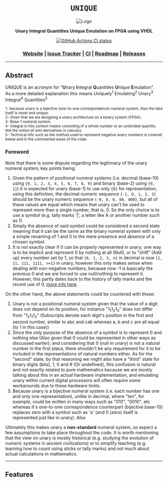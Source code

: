 <div align="center">

  <h1><code>UNIQUE</code></h1>

  <img src="" alt="Logo">

  <p>
    <strong>Unary Integral Quantities Unique Emulation on FPGA using VHDL</strong>
  </p>

  <p>
    <a href="https://github.com/Thraetaona/UNIQUE/actions"><img alt="GitHub Actions CI status" src="https://github.com/Thraetaona/UNIQUE/workflows/UNIQUE/badge.svg"></a>
  </p>

  <h3>
    <a href="https://Thraetaona.github.io/UNIQUE/">Website</a>
    <span> | </span>
    <a href="https://github.com/Thraetaona/UNIQUE/issues">Issue Tracker</a>
    <span> | </span>
    <a href="https://github.com/Thraetaona/UNIQUE/actions">CI</a>
    <span> | </span>
    <a href="https://github.com/Thraetaona/UNIQUE/projects">Roadmap</a>
    <span> | </span>
    <a href="https://github.com/Thraetaona/UNIQUE/releases">Releases</a>
  </h3>
  
</div>

***

## Abstract
UNIQUE is an acronym for "**U**nary **I**ntegral **Q**uantities **U**nique **E**mulation". \
As a more detailed explanation this means Uniquely<sup>1</sup> Emulating<sup>2</sup> Unary<sup>3</sup> Integral<sup>4</sup> Quantities<sup>5</sup>

<sub>
1- because unary is a bijective (one-to-one correspondence) numeral system.  Also the idea itself is novel and unique. <br>
2- Given that we are designing a unary architecture on a binary system (FPGA). <br>
3- Base-1 numeral system. <br>
4- Integral in this context means consisting of a whole number or an undivided quantity.  Not the notion of anti-derivatives in calculus. <br>
5- Technical info such as the method used to represent negative unary numbers is covered below and in the commented areas of the code. <br>
</sub>

### Foreword

Note that there is some dispute regarding the legitimacy of the unary numeral system; key points being:
1. Given the pattern of positional numeral systems (i.e. decimal (base-10) using `{0, 1, 2, 3, 4, 5, 6, 7, 8, 9}` and binary (base-2) using `{0, 1}`) it is expected for unary (base-1) to use only `{0}` for representation, using this definition, the decimal numeric sequence `{-1, 0, 1, 2, 3}` should be the unary numeric sequence `{-0, 0, 0, 00, 000}`, but all of these values are equal which means that unary can't be used to represent more than a single number, that is, 0.  So the only choice is to use a *symbol* (e.g. tally marks '|', a letter like A or another number such as 1).
2. Simply the absence of said symbol could be considered a second state meaning that it can be the same as the binary numeral system with only a simple renaming of 1 and 0 to the mere presence and absence of a chosen symbol.
3. It is not exactly clear if 0 can be properly represented in unary; one way is to be implicit and represent 0 by nothing at all (Null), or to "shift" (Add up) every number set by 1, so that `{0, 1, 2, 3, n}` in decimal is now `{1, 11, 111, 1111, n+1}` in unary, however this only makes sense when dealing with non-negative numbers, because now -1 is basically the previous 0 and we are forced to use null/nothing to represent it.  However, this partly dates back to the history of tally marks and the recent use of 0, [more info here](https://en.wikipedia.org/wiki/0#History).

On the other hand, the above statements could be countered with these:
1. Unary is not a positional numeral system given that the value of a digit does not depend on its position, for instance "1<sub>1</sub>1<sub>2</sub>1<sub>3</sub>" does not differ from "1<sub>3</sub>1<sub>1</sub>1<sub>2</sub>" (Subscripts denote each digit's position in the first and second number, similar to abc and cab whereas a, b and c are all equal (to 1 in this case))
2. Since the only purpose of the absence of a symbol is to represent 0 and nothing else (Also given that 0 could be represented in other ways as discussed earlier); and considering that 0 (null in unary) is not a natural number in the first place, there shouldn't be any requirement for it to be included in the representations of natural numbers either.  As for the "second" state, by that reasoning we might also have a "third" state for binary digits (bits), 1, 0 and # (Or undefined), this confusion is natural and not exactly related to pure mathematics because we are mostly talking about this in an actual hardware implementation, and emulating unary within current digital processors will often require some workarounds due to these hardware limits.
3.  Because unary is a bijective numeral system (i.e. each number has one and only one representation), unlike in decimal, where "ten", for example, could be written in many ways such as "010", "0010", etc whereas it's one-to-one correspondence counterpart (bijective base-10) replaces zero with a symbol such as 'a' (and 0 (zero) itself is represented just like in unary).  Also 

Ultimately this makes unary a **non-standard** numeral system, so expect a few assumptions to take place throughout the code.
It is worth mentioning that the view on unary is mostly historical (e.g. studying the evolution of numeric systems in ancient civilizations) or to simplify teaching (e.g. learning how to count using sticks or tally marks) and not much about actual calculations in mathematics.



***

## Features
